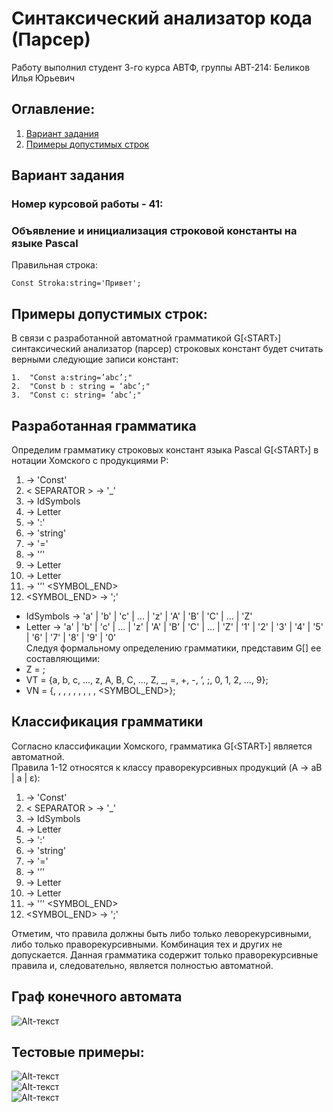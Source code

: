 # Синтаксический анализатор кода (Парсер)
Работу выполнил студент 3-го курса АВТФ, группы АВТ-214: Беликов Илья Юрьевич

## Оглавление:
1. [Вариант задания](#Вариант-задания)
2. [Примеры допустимых строк](#Примеры-допустимых-строк)

## Вариант задания
### Номер курсовой работы - 41:
### Объявление и инициализация строковой константы на языке Pascal
Правильная строка:
```
Const Stroka:string='Привет';
```

## Примеры допустимых строк:
В связи с разработанной автоматной грамматикой G[‹START›] синтаксический анализатор (парсер) строковых констант будет считать верными следующие записи констант:
```
1.	"Const a:string=’abc’;"
2.	"Const b : string = ‘abc’;"
3.	"Const c: string= ‘abc’;"
```

## Разработанная грамматика
Определим грамматику строковых констант языка Pascal G[‹START›] в нотации Хомского с продукциями P:
1.	<START> → 'Const'<SEPARATOR>
2.	< SEPARATOR > → '_'<ID>
3.	<ID> → IdSymbols<IDREM>
4.	<IDREM> → Letter<IDREM>
5.	<IDREM> → ':'<TYPE>
6.	<TYPE> → 'string'<EQUAL>
7.	<EQUAL> → '='<QUOTE>
8.	<QUOTE> → '’'<WORDS>
9.	<WORDS> → Letter<WORDSREM>
10.	<WORDSREM> → Letter <WORDSREM>
11.	<WORDSREM> → '’' <SYMBOL_END>
12.	<SYMBOL_END> → ';'  
- IdSymbols → 'a' | 'b' | 'c' | ... | 'z' | 'A' | 'B' | 'C' | ... | 'Z'
- Letter → 'a' | 'b' | 'c' | ... | 'z' | 'A' | 'B' | 'C' | ... | 'Z' | '1' | '2' | '3' | '4' | '5' | '6' | '7' | '8' | '9' | '0'  
Следуя формальному определению грамматики, представим G[<START>] ее составляющими:
- Z = <START>;
- VT = {a, b, c, ..., z, A, B, C, ..., Z, _, =, +, -, ’, ;, 0, 1, 2, ..., 9};
- VN = {<START>, <SEPARATOR>, <ID>, <IDREM>, <TYPE>, <EQUAL>, <QUOTE>, <WORDS>, <WORDSREM>, <SYMBOL_END>};

## Классификация грамматики
Согласно классификации Хомского, грамматика G[‹START›] является автоматной.  
Правила 1-12 относятся к классу праворекурсивных продукций (A → aB | a | ε):
1.	<START> → 'Const'<SEPARATOR>
2.	< SEPARATOR > → '_'<ID>
3.	<ID> → IdSymbols<IDREM>
4.	<IDREM> → Letter<IDREM>
5.	<IDREM> → ':'<TYPE>
6.	<TYPE> → 'string'<EQUAL>
7.	<EQUAL> → '='<QUOTE>
8.	<QUOTE> → '’'<WORDS>
9.	<WORDS> → Letter<WORDSREM>
10.	<WORDSREM> → Letter <WORDSREM>
11.	<WORDSREM> → '’' <SYMBOL_END>
12.	<SYMBOL_END> → ';'  

Отметим, что правила должны быть либо только леворекурсивными, либо только праворекурсивными. Комбинация тех и других не допускается. Данная грамматика содержит только праворекурсивные правила и, следовательно, является полностью автоматной.

## Граф конечного автомата
![Alt-текст](https://ibb.co/hJtsgKyJ "Граф конечного автомата")

## Тестовые примеры:
![Alt-текст](https://ibb.co/5h8Y0WVf "Пример №1")  
![Alt-текст](https://ibb.co/FqsTx2dx "Пример №2")  
![Alt-текст](https://ibb.co/22ZxDNr "Пример №3")
